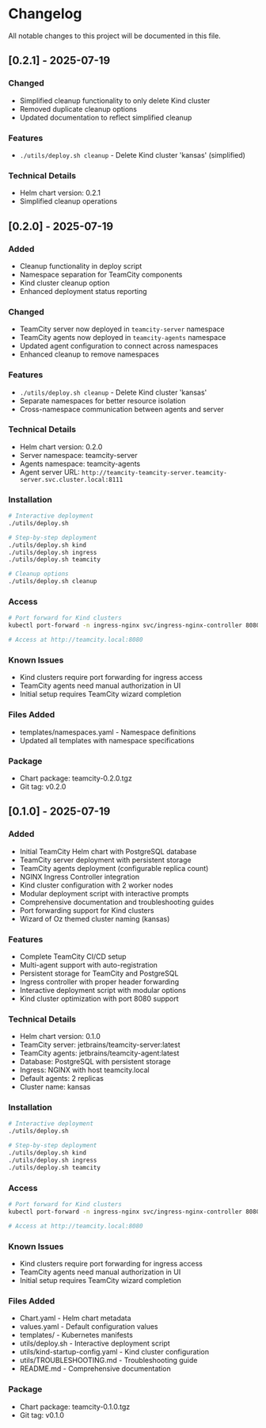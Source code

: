 # Changelog

All notable changes to this project will be documented in this file.

## [0.2.1] - 2025-07-19

### Changed
- Simplified cleanup functionality to only delete Kind cluster
- Removed duplicate cleanup options
- Updated documentation to reflect simplified cleanup

### Features
- `./utils/deploy.sh cleanup` - Delete Kind cluster 'kansas' (simplified)

### Technical Details
- Helm chart version: 0.2.1
- Simplified cleanup operations

## [0.2.0] - 2025-07-19

### Added
- Cleanup functionality in deploy script
- Namespace separation for TeamCity components
- Kind cluster cleanup option
- Enhanced deployment status reporting

### Changed
- TeamCity server now deployed in `teamcity-server` namespace
- TeamCity agents now deployed in `teamcity-agents` namespace
- Updated agent configuration to connect across namespaces
- Enhanced cleanup to remove namespaces

### Features
- `./utils/deploy.sh cleanup` - Delete Kind cluster 'kansas'
- Separate namespaces for better resource isolation
- Cross-namespace communication between agents and server

### Technical Details
- Helm chart version: 0.2.0
- Server namespace: teamcity-server
- Agents namespace: teamcity-agents
- Agent server URL: `http://teamcity-teamcity-server.teamcity-server.svc.cluster.local:8111`

### Installation
```bash
# Interactive deployment
./utils/deploy.sh

# Step-by-step deployment
./utils/deploy.sh kind
./utils/deploy.sh ingress
./utils/deploy.sh teamcity

# Cleanup options
./utils/deploy.sh cleanup
```

### Access
```bash
# Port forward for Kind clusters
kubectl port-forward -n ingress-nginx svc/ingress-nginx-controller 8080:80

# Access at http://teamcity.local:8080
```

### Known Issues
- Kind clusters require port forwarding for ingress access
- TeamCity agents need manual authorization in UI
- Initial setup requires TeamCity wizard completion

### Files Added
- templates/namespaces.yaml - Namespace definitions
- Updated all templates with namespace specifications

### Package
- Chart package: teamcity-0.2.0.tgz
- Git tag: v0.2.0

## [0.1.0] - 2025-07-19

### Added
- Initial TeamCity Helm chart with PostgreSQL database
- TeamCity server deployment with persistent storage
- TeamCity agents deployment (configurable replica count)
- NGINX Ingress Controller integration
- Kind cluster configuration with 2 worker nodes
- Modular deployment script with interactive prompts
- Comprehensive documentation and troubleshooting guides
- Port forwarding support for Kind clusters
- Wizard of Oz themed cluster naming (kansas)

### Features
- Complete TeamCity CI/CD setup
- Multi-agent support with auto-registration
- Persistent storage for TeamCity and PostgreSQL
- Ingress controller with proper header forwarding
- Interactive deployment script with modular options
- Kind cluster optimization with port 8080 support

### Technical Details
- Helm chart version: 0.1.0
- TeamCity server: jetbrains/teamcity-server:latest
- TeamCity agents: jetbrains/teamcity-agent:latest
- Database: PostgreSQL with persistent storage
- Ingress: NGINX with host teamcity.local
- Default agents: 2 replicas
- Cluster name: kansas

### Installation
```bash
# Interactive deployment
./utils/deploy.sh

# Step-by-step deployment
./utils/deploy.sh kind
./utils/deploy.sh ingress
./utils/deploy.sh teamcity
```

### Access
```bash
# Port forward for Kind clusters
kubectl port-forward -n ingress-nginx svc/ingress-nginx-controller 8080:80

# Access at http://teamcity.local:8080
```

### Known Issues
- Kind clusters require port forwarding for ingress access
- TeamCity agents need manual authorization in UI
- Initial setup requires TeamCity wizard completion

### Files Added
- Chart.yaml - Helm chart metadata
- values.yaml - Default configuration values
- templates/ - Kubernetes manifests
- utils/deploy.sh - Interactive deployment script
- utils/kind-startup-config.yaml - Kind cluster configuration
- utils/TROUBLESHOOTING.md - Troubleshooting guide
- README.md - Comprehensive documentation

### Package
- Chart package: teamcity-0.1.0.tgz
- Git tag: v0.1.0 

